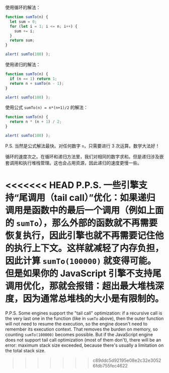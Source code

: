 使用循环的解法：

```js run
function sumTo(n) {
  let sum = 0;
  for (let i = 1; i <= n; i++) {
    sum += i;
  }
  return sum;
}

alert( sumTo(100) );
```

使用递归的解法：

```js run
function sumTo(n) {
  if (n == 1) return 1;
  return n + sumTo(n - 1);
}

alert( sumTo(100) );
```

使用公式 `sumTo(n) = n*(n+1)/2` 的解法：

```js run
function sumTo(n) {
  return n * (n + 1) / 2;
}

alert( sumTo(100) );
```

P.S. 当然是公式解法最快。对任何数字 `n`，只需要进行 3 次运算。数学大法好！

循环的速度次之。在循环和递归方法里，我们对相同的数字求和。但是递归涉及嵌套调用和执行堆栈管理。这也会占用资源，因此递归的速度更慢一些。

<<<<<<< HEAD
P.P.S. 一些引擎支持“尾调用（tail call）”优化：如果递归调用是函数中的最后一个调用（例如上面的 `sumTo`），那么外部的函数就不再需要恢复执行，因此引擎也就不再需要记住他的执行上下文。这样就减轻了内存负担，因此计算 `sumTo(100000)` 就变得可能。但是如果你的 JavaScript 引擎不支持尾调用优化，那就会报错：超出最大堆栈深度，因为通常总堆栈的大小是有限制的。
=======
P.P.S. Some engines support the "tail call" optimization: if a recursive call is the very last one in the function (like in `sumTo` above), then the outer function will not need to resume the execution, so the engine doesn't need to remember its execution context. That removes the burden on memory, so counting `sumTo(100000)` becomes possible. But if the JavaScript engine does not support tail call optimization (most of them don't), there will be an error: maximum stack size exceeded, because there's usually a limitation on the total stack size.
>>>>>>> c89ddc5d92195e08e2c32e30526fdb755fec4622
